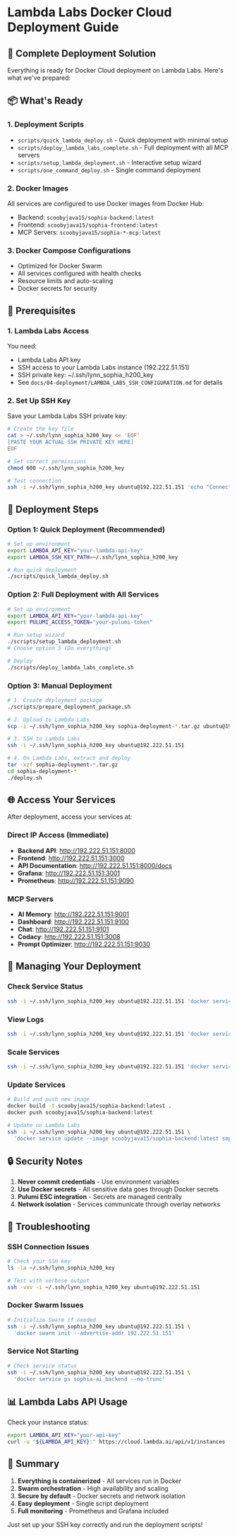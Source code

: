# Lambda Labs Docker Cloud Deployment Guide

## 🚀 Complete Deployment Solution

Everything is ready for Docker Cloud deployment on Lambda Labs. Here's what we've prepared:

## 📦 What's Ready

### 1. **Deployment Scripts**
- `scripts/quick_lambda_deploy.sh` - Quick deployment with minimal setup
- `scripts/deploy_lambda_labs_complete.sh` - Full deployment with all MCP servers
- `scripts/setup_lambda_deployment.sh` - Interactive setup wizard
- `scripts/one_command_deploy.sh` - Single command deployment

### 2. **Docker Images**
All services are configured to use Docker images from Docker Hub:
- Backend: `scoobyjava15/sophia-backend:latest`
- Frontend: `scoobyjava15/sophia-frontend:latest`
- MCP Servers: `scoobyjava15/sophia-*-mcp:latest`

### 3. **Docker Compose Configurations**
- Optimized for Docker Swarm
- All services configured with health checks
- Resource limits and auto-scaling
- Docker secrets for security

## 🔑 Prerequisites

### 1. **Lambda Labs Access**
You need:
- Lambda Labs API key
- SSH access to your Lambda Labs instance (192.222.51.151)
- SSH private key: ~/.ssh/lynn_sophia_h200_key
- See `docs/04-deployment/LAMBDA_LABS_SSH_CONFIGURATION.md` for details

### 2. **Set Up SSH Key**
Save your Lambda Labs SSH private key:
```bash
# Create the key file
cat > ~/.ssh/lynn_sophia_h200_key << 'EOF'
[PASTE YOUR ACTUAL SSH PRIVATE KEY HERE]
EOF

# Set correct permissions
chmod 600 ~/.ssh/lynn_sophia_h200_key

# Test connection
ssh -i ~/.ssh/lynn_sophia_h200_key ubuntu@192.222.51.151 'echo "Connected!"'
```

## 🚀 Deployment Steps

### Option 1: Quick Deployment (Recommended)
```bash
# Set up environment
export LAMBDA_API_KEY="your-lambda-api-key"
export LAMBDA_SSH_KEY_PATH=~/.ssh/lynn_sophia_h200_key

# Run quick deployment
./scripts/quick_lambda_deploy.sh
```

### Option 2: Full Deployment with All Services
```bash
# Set up environment
export LAMBDA_API_KEY="your-lambda-api-key"
export PULUMI_ACCESS_TOKEN="your-pulumi-token"

# Run setup wizard
./scripts/setup_lambda_deployment.sh
# Choose option 5 (Do everything)

# Deploy
./scripts/deploy_lambda_labs_complete.sh
```

### Option 3: Manual Deployment
```bash
# 1. Create deployment package
./scripts/prepare_deployment_package.sh

# 2. Upload to Lambda Labs
scp -i ~/.ssh/lynn_sophia_h200_key sophia-deployment-*.tar.gz ubuntu@192.222.51.151:~/

# 3. SSH to Lambda Labs
ssh -i ~/.ssh/lynn_sophia_h200_key ubuntu@192.222.51.151

# 4. On Lambda Labs, extract and deploy
tar -xzf sophia-deployment-*.tar.gz
cd sophia-deployment-*
./deploy.sh
```

## 🌐 Access Your Services

After deployment, access your services at:

### Direct IP Access (Immediate)
- **Backend API**: http://192.222.51.151:8000
- **Frontend**: http://192.222.51.151:3000
- **API Documentation**: http://192.222.51.151:8000/docs
- **Grafana**: http://192.222.51.151:3001
- **Prometheus**: http://192.222.51.151:9090

### MCP Servers
- **AI Memory**: http://192.222.51.151:9001
- **Dashboard**: http://192.222.51.151:9100
- **Chat**: http://192.222.51.151:9101
- **Codacy**: http://192.222.51.151:3008
- **Prompt Optimizer**: http://192.222.51.151:9030

## 🔧 Managing Your Deployment

### Check Service Status
```bash
ssh -i ~/.ssh/lynn_sophia_h200_key ubuntu@192.222.51.151 'docker service ls'
```

### View Logs
```bash
ssh -i ~/.ssh/lynn_sophia_h200_key ubuntu@192.222.51.151 'docker service logs sophia-ai_backend'
```

### Scale Services
```bash
ssh -i ~/.ssh/lynn_sophia_h200_key ubuntu@192.222.51.151 'docker service scale sophia-ai_backend=5'
```

### Update Services
```bash
# Build and push new image
docker build -t scoobyjava15/sophia-backend:latest .
docker push scoobyjava15/sophia-backend:latest

# Update on Lambda Labs
ssh -i ~/.ssh/lynn_sophia_h200_key ubuntu@192.222.51.151 \
  'docker service update --image scoobyjava15/sophia-backend:latest sophia-ai_backend'
```

## 🔒 Security Notes

1. **Never commit credentials** - Use environment variables
2. **Use Docker secrets** - All sensitive data goes through Docker secrets
3. **Pulumi ESC integration** - Secrets are managed centrally
4. **Network isolation** - Services communicate through overlay networks

## 🚨 Troubleshooting

### SSH Connection Issues
```bash
# Check your SSH key
ls -la ~/.ssh/lynn_sophia_h200_key

# Test with verbose output
ssh -vvv -i ~/.ssh/lynn_sophia_h200_key ubuntu@192.222.51.151
```

### Docker Swarm Issues
```bash
# Initialize Swarm if needed
ssh -i ~/.ssh/lynn_sophia_h200_key ubuntu@192.222.51.151 \
  'docker swarm init --advertise-addr 192.222.51.151'
```

### Service Not Starting
```bash
# Check service status
ssh -i ~/.ssh/lynn_sophia_h200_key ubuntu@192.222.51.151 \
  'docker service ps sophia-ai_backend --no-trunc'
```

## 📊 Lambda Labs API Usage

Check your instance status:
```bash
export LAMBDA_API_KEY="your-api-key"
curl -u "${LAMBDA_API_KEY}:" https://cloud.lambda.ai/api/v1/instances | jq
```

## 🎯 Summary

1. **Everything is containerized** - All services run in Docker
2. **Swarm orchestration** - High availability and scaling
3. **Secure by default** - Docker secrets and network isolation
4. **Easy deployment** - Single script deployment
5. **Full monitoring** - Prometheus and Grafana included

Just set up your SSH key correctly and run the deployment scripts!
